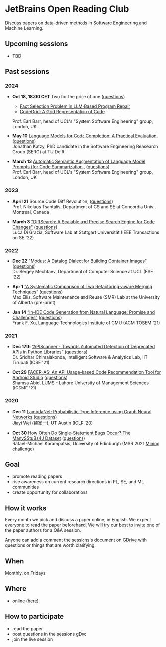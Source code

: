 # JetBrains Open Reading Club

Discuss papers on data-driven methods in Software Engineering and Machine Learning.

## Upcoming sessions
 - TBD
 
## Past sessions

### 2024
 - **Oct 18, 18:00 CET** Two for the price of one ([questions](https://docs.google.com/document/d/1F0DXUs8nfnwEUEPCAwNqivMWg4NIi1PIh1dpvjqATS4/edit))
   * [Fact Selection Problem in LLM-Based Program Repair](https://arxiv.org/pdf/2404.05520)
   * [CodeGrid: A Grid Representation of Code](https://discovery.ucl.ac.uk/id/eprint/10175716/1/3597926.3598141.pdf)
 
   Prof. Earl Barr, head of UCL's "System Software Engineering" group, London, UK

 - **May 10** [Language Models for Code Completion: A Practical Evaluation](https://arxiv.org/abs/2402.16197), ([questions](https://docs.google.com/document/d/1J4GFZ7Z0fq37F1x6EYB9DSvEPhqo2zPp09iz7sqJqTY/edit?usp=sharing)) </br>
    Jonathan Katzy, PhD candidate in the Software Engineering Reasearch Group (SERG) at TU Delft

 - **March 13** [Automatic Semantic Augmentation of Language Model Prompts (for Code Summarization)](https://drive.google.com/file/d/15ufshKvon6Qd7S2ZoW8LnyIROVvCfi85/view?usp=sharing), ([questions](https://docs.google.com/document/d/1m1BqJG0m4JjiaVsdi0UMFAcH5r3GYGCsssprXgBnmUY/edit?usp=sharing)) </br>
   Prof. Earl Barr, head of UCL's "System Software Engineering" group, London, UK


### 2023
 -  **April 21** Source Code Diff Revolution, ([questions](https://docs.google.com/document/d/1OCutCmaHb-birSPHMq1GVnXqHhfIxiu8ysfrpC52z58/edit)) </br>
    Prof. Nikolaos Tsantalis, Department of CS and SE at Concordia Univ., Montreal, Canada

 - **March 3** ["DiffSearch: A Scalable and Precise Search Engine for Code Changes"](https://drive.google.com/file/d/1DG7N3jo7YK1tXAFFr7H33MijBubm0Og4/view?usp=sharing) ([questions](https://docs.google.com/document/d/1VGpTwUzxiwmahINcYlchjYOIcfIHaCFObHoozytwrrc/edit?usp=sharing)) </br>
   Luca Di Grazia, Software Lab at Stuttgart Universität (IEEE Transactions on SE '22)


### 2022

 - **Dec 22** ["Modus: A Datalog Dialect for Building Container Images"](https://drive.google.com/file/d/1gtz4UBRY3iX-0x6R9qn4aIzgTPvBo9Mo/view?usp=sharing) ([questions](https://docs.google.com/document/d/1mkZ0Odub7V8ey0RNSZCfmmZyx41FWsdmdN7TrObjgvU/edit?usp=sharing)) </br>
   Dr. Sergey Mechtaev, Department of Computer Science at UCL (FSE '22)


 - **Apr 1** [“A Systematic Comparison of Two Refactoring-aware Merging Techniques”](https://drive.google.com/file/d/1P7XssemQsJgQ2w5noeS_yJoK6IIXxRKB/view?usp=sharing) ([questions](https://docs.google.com/document/d/1LfnDhUjTAabgB2D2DpbVa3PHsIwGRpdGcewhX4YZr1Y/edit?usp=sharing)) </br>
   Max Ellis, Software Maintenance and Reuse (SMR) Lab at the University of Alberta (pre-print)

 - **Jan 14** [“In-IDE Code Generation from Natural Language: Promise and Challenges”](https://drive.google.com/file/d/1Oimqq8_A_TyAQVbWSYO24K95nVEQtcbO/view?usp=sharing) ([questions](https://docs.google.com/document/d/1eni_zJvU9qL7oo8xKfisR3yREj4g5UhwG2MIRulb7PY/edit)) </br>
   Frank F. Xu, Language Technologies Institute of CMU (ACM TOSEM '21)


### 2021

- **Dec 17th** [“APIScanner - Towards Automated Detection of Deprecated APIs in Python Libraries”](https://drive.google.com/file/d/1L9gX3Eu4DBf0sS_1XyCvrApuOOZ7x-51/view?usp=sharing) ([questions](https://docs.google.com/document/d/1MeKrThVYIUrWBhMzWTwBmbsCswlkPY1RufWZocml2rA/edit?usp=sharing)) </br>
   Dr. Sridhar Chimalakonda, Intelligent Software & Analytics Lab, IIT Tirupati (ICSE '21)

 - **Oct 29** [FACER-AS: An API Usage-based Code Recommendation Tool for Android Studio](https://drive.google.com/file/d/1Nulfb60J4hnjzvckBj35wp5BWOQzvmJ8/view?usp=sharing) ([questions](https://docs.google.com/document/d/1Ee7T3Vap_ImpMR0cFzvjUysSuXAzqZzy9WaESq1XhPE/edit?usp=sharing)) </br>
   Shamsa Abid, LUMS - Lahore University of Management Sciences (ICSME '21)

### 2020

 - **Dec 11**
    [LambdaNet: Probabilistic Type Inference using Graph Neural Networks](https://drive.google.com/file/d/1fADxQ7fkRf-7Y_S00pX476Th9zFkkWYr/view) ([questions](https://docs.google.com/document/d/1DMJqysL_BBJxiXiFvSl-VotYykrwPcbk_pEhMQ1ph4U/edit)) </br>
   Jiayi Wei (魏家一), UT Austin (ICLR '20)

 - **Oct 30**
    [How Often Do Single-Statement Bugs Occur? The ManySStuBs4J Dataset](https://drive.google.com/file/d/1UjugdnfAvXXuXFe9LtwnLOjnviX2PP6w/view?usp=sharing) ([questions](https://docs.google.com/document/d/1crcXMEw4o4pZzi4Ak2ETSDlUkcZkj7ZXK_MfpoeWQ4Y/edit#)) </br>
    Rafael-Michael Karampatsis, University of Edinburgh (MSR 2021 [Mining challenge](https://conf.researchr.org/track/msr-2021/msr-2021-mining-challenge#Call-for-Mining-Challenge-Papers))


## Goal

- promote reading papers
- rise awareness on current research directions in PL, SE, and ML communities
- create opportunity for collaborations


## How it works

Every month we pick and discuss a paper online, in English. We expect everyone to read the paper beforehand. We will try our best to invite one of the paper authors for a Q&A session.

Anyone can add a comment the sessions's document on [GDrive](https://drive.google.com/drive/folders/1ERtBPYEpYPA6DYKWDrvxpwVfKyyQjTBq) with questions or things that are worth clarifying.


## When

Monthly, on Fridays


## Where

- online ([here](https://meet.google.com/azt-gvmb-goe))


## How to participate

- read the paper
- post questions in the sessions gDoc
- join the live session

